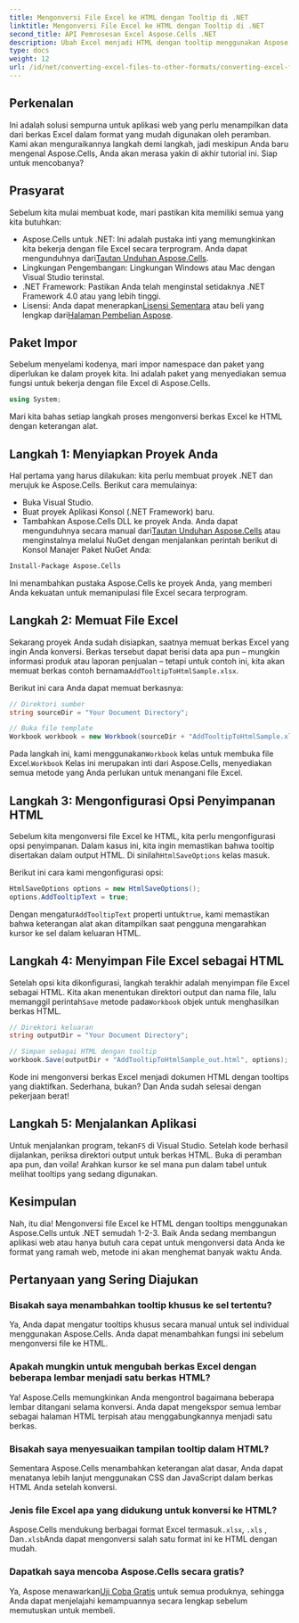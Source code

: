 ```yaml
---
title: Mengonversi File Excel ke HTML dengan Tooltip di .NET
linktitle: Mengonversi File Excel ke HTML dengan Tooltip di .NET
second_title: API Pemrosesan Excel Aspose.Cells .NET
description: Ubah Excel menjadi HTML dengan tooltip menggunakan Aspose.Cells untuk .NET dalam beberapa langkah mudah. Sempurnakan aplikasi web Anda dengan data Excel interaktif dengan mudah.
type: docs
weight: 12
url: /id/net/converting-excel-files-to-other-formats/converting-excel-file-to-html-with-tooltip/
---
```

## Perkenalan

Ini adalah solusi sempurna untuk aplikasi web yang perlu menampilkan data dari berkas Excel dalam format yang mudah digunakan oleh peramban. Kami akan menguraikannya langkah demi langkah, jadi meskipun Anda baru mengenal Aspose.Cells, Anda akan merasa yakin di akhir tutorial ini. Siap untuk mencobanya?

## Prasyarat

Sebelum kita mulai membuat kode, mari pastikan kita memiliki semua yang kita butuhkan:

-  Aspose.Cells untuk .NET: Ini adalah pustaka inti yang memungkinkan kita bekerja dengan file Excel secara terprogram. Anda dapat mengunduhnya dari[Tautan Unduhan Aspose.Cells](https://releases.aspose.com/cells/net/).
- Lingkungan Pengembangan: Lingkungan Windows atau Mac dengan Visual Studio terinstal.
- .NET Framework: Pastikan Anda telah menginstal setidaknya .NET Framework 4.0 atau yang lebih tinggi.
-  Lisensi: Anda dapat menerapkan[Lisensi Sementara](https://purchase.aspose.com/temporary-license/) atau beli yang lengkap dari[Halaman Pembelian Aspose](https://purchase.aspose.com/buy).

## Paket Impor

Sebelum menyelami kodenya, mari impor namespace dan paket yang diperlukan ke dalam proyek kita. Ini adalah paket yang menyediakan semua fungsi untuk bekerja dengan file Excel di Aspose.Cells.

```csharp
using System;
```

Mari kita bahas setiap langkah proses mengonversi berkas Excel ke HTML dengan keterangan alat.

## Langkah 1: Menyiapkan Proyek Anda

Hal pertama yang harus dilakukan: kita perlu membuat proyek .NET dan merujuk ke Aspose.Cells. Berikut cara memulainya:

- Buka Visual Studio.
- Buat proyek Aplikasi Konsol (.NET Framework) baru.
-  Tambahkan Aspose.Cells DLL ke proyek Anda. Anda dapat mengunduhnya secara manual dari[Tautan Unduhan Aspose.Cells](https://releases.aspose.com/cells/net/) atau menginstalnya melalui NuGet dengan menjalankan perintah berikut di Konsol Manajer Paket NuGet Anda:

```bash
Install-Package Aspose.Cells
```

Ini menambahkan pustaka Aspose.Cells ke proyek Anda, yang memberi Anda kekuatan untuk memanipulasi file Excel secara terprogram.

## Langkah 2: Memuat File Excel

Sekarang proyek Anda sudah disiapkan, saatnya memuat berkas Excel yang ingin Anda konversi. Berkas tersebut dapat berisi data apa pun – mungkin informasi produk atau laporan penjualan – tetapi untuk contoh ini, kita akan memuat berkas contoh bernama`AddTooltipToHtmlSample.xlsx`.

Berikut ini cara Anda dapat memuat berkasnya:

```csharp
// Direktori sumber
string sourceDir = "Your Document Directory";

// Buka file template
Workbook workbook = new Workbook(sourceDir + "AddTooltipToHtmlSample.xlsx");
```

 Pada langkah ini, kami menggunakan`Workbook` kelas untuk membuka file Excel.`Workbook` Kelas ini merupakan inti dari Aspose.Cells, menyediakan semua metode yang Anda perlukan untuk menangani file Excel.

## Langkah 3: Mengonfigurasi Opsi Penyimpanan HTML

 Sebelum kita mengonversi file Excel ke HTML, kita perlu mengonfigurasi opsi penyimpanan. Dalam kasus ini, kita ingin memastikan bahwa tooltip disertakan dalam output HTML. Di sinilah`HtmlSaveOptions` kelas masuk.

Berikut ini cara kami mengonfigurasi opsi:

```csharp
HtmlSaveOptions options = new HtmlSaveOptions();
options.AddTooltipText = true;
```

 Dengan mengatur`AddTooltipText` properti untuk`true`, kami memastikan bahwa keterangan alat akan ditampilkan saat pengguna mengarahkan kursor ke sel dalam keluaran HTML.

## Langkah 4: Menyimpan File Excel sebagai HTML

Setelah opsi kita dikonfigurasi, langkah terakhir adalah menyimpan file Excel sebagai HTML. Kita akan menentukan direktori output dan nama file, lalu memanggil perintah`Save` metode pada`Workbook` objek untuk menghasilkan berkas HTML.

```csharp
// Direktori keluaran
string outputDir = "Your Document Directory";

// Simpan sebagai HTML dengan tooltip
workbook.Save(outputDir + "AddTooltipToHtmlSample_out.html", options);
```

Kode ini mengonversi berkas Excel menjadi dokumen HTML dengan tooltips yang diaktifkan. Sederhana, bukan? Dan Anda sudah selesai dengan pekerjaan berat!

## Langkah 5: Menjalankan Aplikasi

 Untuk menjalankan program, tekan`F5` di Visual Studio. Setelah kode berhasil dijalankan, periksa direktori output untuk berkas HTML. Buka di peramban apa pun, dan voila! Arahkan kursor ke sel mana pun dalam tabel untuk melihat tooltips yang sedang digunakan.

## Kesimpulan

Nah, itu dia! Mengonversi file Excel ke HTML dengan tooltips menggunakan Aspose.Cells untuk .NET semudah 1-2-3. Baik Anda sedang membangun aplikasi web atau hanya butuh cara cepat untuk mengonversi data Anda ke format yang ramah web, metode ini akan menghemat banyak waktu Anda. 

## Pertanyaan yang Sering Diajukan

### Bisakah saya menambahkan tooltip khusus ke sel tertentu?
Ya, Anda dapat mengatur tooltips khusus secara manual untuk sel individual menggunakan Aspose.Cells. Anda dapat menambahkan fungsi ini sebelum mengonversi file ke HTML.

### Apakah mungkin untuk mengubah berkas Excel dengan beberapa lembar menjadi satu berkas HTML?
Ya! Aspose.Cells memungkinkan Anda mengontrol bagaimana beberapa lembar ditangani selama konversi. Anda dapat mengekspor semua lembar sebagai halaman HTML terpisah atau menggabungkannya menjadi satu berkas.


### Bisakah saya menyesuaikan tampilan tooltip dalam HTML?
Sementara Aspose.Cells menambahkan keterangan alat dasar, Anda dapat menatanya lebih lanjut menggunakan CSS dan JavaScript dalam berkas HTML Anda setelah konversi.

### Jenis file Excel apa yang didukung untuk konversi ke HTML?
 Aspose.Cells mendukung berbagai format Excel termasuk`.xlsx`, `.xls` , Dan`.xlsb`Anda dapat mengonversi salah satu format ini ke HTML dengan mudah.

### Dapatkah saya mencoba Aspose.Cells secara gratis?
 Ya, Aspose menawarkan[Uji Coba Gratis](https://releases.aspose.com/) untuk semua produknya, sehingga Anda dapat menjelajahi kemampuannya secara lengkap sebelum memutuskan untuk membeli.